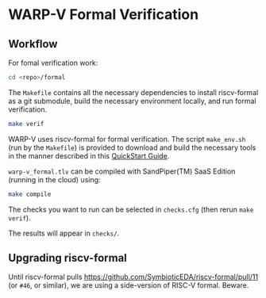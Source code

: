 
# WARP-V Formal Verification

## Workflow

For fomal verification work:

```sh
cd <repo>/formal
```

The `Makefile` contains all the necessary dependencies to install riscv-formal as a
git submodule, build the necessary environment locally, and run formal verification.

```sh
make verif
```

WARP-V uses riscv-formal for formal verification. The script `make_env.sh` (run by the `Makefile`) is provided to
download and build the necessary tools in the manner described in this <a href="https://github.com/cliffordwolf/riscv-formal/blob/master/docs/quickstart.md" target="_blank" atom_fix="_">QuickStart Guide</a>.

`warp-v_formal.tlv` can be compiled with SandPiper(TM) SaaS Edition (running in the cloud) using:

```sh
make compile
```

The checks you want to run can be selected in `checks.cfg` (then rerun `make verif`).

The results will appear in `checks/`.


## Upgrading riscv-formal

Until riscv-formal pulls https://github.com/SymbioticEDA/riscv-formal/pull/11 (or `#46`, or similar), we are using
a side-version of RISC-V formal. Beware.
